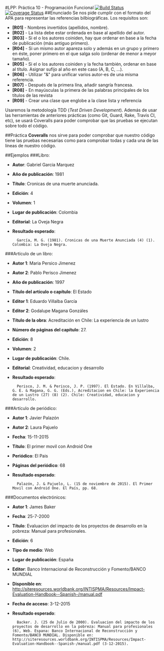 #LPP: Práctica 10 - Programación Funcional
[![Build Status](https://travis-ci.org/DanielRamosAcosta/prct10.svg?branch=master)](https://travis-ci.org/DanielRamosAcosta/prct10) [![Coverage Status](https://coveralls.io/repos/DanielRamosAcosta/prct10/badge.svg?branch=master&service=github)](https://coveralls.io/github/DanielRamosAcosta/prct10?branch=master)
##Enunciado
Se nos pide cumplir con el formato del APA para representar las referencias bilbiográficas. Los requisitos son:

* **[R01]** - Nombres invertidos (apellidos, nombre).
* **[R02]** - La lista debe estar ordenada en base al apellido del autor.
* **[R03]** - Si el o los autores coiniden, hay que ordenar en base a la fecha de publicación (más antiguo primero).
* **[R04]** - Si un mismo autor apareza solo y además en un grupo y primero en éste, poner primero en el que salga solo (ordenar de menor a meyor tamaño).
* **[R05]** - Si el o los autores coiniden y la fecha también, ordenar en base al título. Asignar sufijo al año en este caso (A, B, C, ...).
* **[R06]** - Utilizar "&" para unificar varios autor-es de una misma referencia.
* **[R07]** - Después de la primera lína, añadir sangría francesa.
* **[R08]** - En mayúsculas la primera de las palabras principales de los títulos de las revista
* **[R09]** - Crear una clase que englobe a la clase lista y referencia

Usaremos la metodología TDD (*Test Driven Development*). Además de usar las herramientas de anteriores prácticas (como Git, Guard, Rake, Travis CI, etc), se usará Coveralls para poder comprobar que las pruebas se ejecutan sobre todo el código.

##Práctica
**Coveralls** nos sirve para poder comprobar que nuestro código tiene las pruebas necesarias como para comprobar todas y cada una de las líneas de nuestro código.

##Ejemplos
###Libro:

* **Autor**: Gabriel Garcia Marquez
* **Año de publicación**: 1981
* **Título**: Cronicas de una muerte anunciada.
* **Edición**: 4
* **Volumen**: 1
* **Lugar de publicación**: Colombia
* **Editorial**: La Oveja Negra
* **Resultado esperado**:

        García, M. G. (1981). Cronicas de una Muerte Anunciada (4) (1). Colombia: La Oveja Negra.

###Artículo de un libro:

* **Autor 1**: Maria Persico Jimenez
* **Autor 2**: Pablo Perisco Jimenez
* **Año de publicación**: 1997
* **Título del artículo o capítulo**: El Estado
* **Editor 1**: Eduardo Villalba García
* **Editor 2**: Godalupe Magana Gonzáles
* **Título de la obra**: Acreditación en Chile: La experiencia de un lustro
* **Número de páginas del capítulo**: 27.
* **Edición**: 8
* **Volumen**: 2
* **Lugar de publicación**: Chile.
* **Editorial**: Creatividad, educacion y desarrollo
* **Resultado esperado**:

        Perisco, J. M. & Perisco, J. P. (1997). El Estado. En Villalba, G. E. & Magana, G. G. (Eds.), Acreditacion en Chile: la Experiencia de un Lustro (27) (8) (2). Chile: Creatividad, educacion y desarrollo.

###Artículo de periódico:

* **Autor 1**: Javier Palazón
* **Autor 2**: Laura Pajuelo
* **Fecha**: 15-11-2015
* **Título**: El primer movil con Android One
* **Periódico**: El Pais
* **Páginas del periódico**: 68
* **Resultado esperado**:

        Palazón, J. & Pajuelo, L. (15 de noviembre de 2015). El Primer Movil con Android One. El País, pp. 68.

###Documentos electrónicos:

* **Autor 1**: James Baker
* **Fecha**: 25-7-2000
* **Título**: Evaluacion del impacto de los proyectos de desarrollo en la pobreza: Manual para profesionales.
* **Edición**: 6
* **Tipo de medio**: Web
* **Lugar de publicación**: España
* **Editor**: Banco Internacional de Reconstrucción y Fomento/BANCO MUNDIAL
* **Disponible en**: http://siteresources.worldbank.org/INTISPMA/Resources/Impact-Evaluation-Handbook--Spanish-/manual.pdf
* **Fecha de acceso**: 3-12-2015
* **Resultado esperado**:

        Backer. J. (25 de Julio de 2000). Evaluacion del impacto de los proyectos de desarrollo en la pobreza: Manual para profesionales (6), Web. Espana: Banco Internacional de Reconstrucción y Fomento/BANCO MUNDIAL. Disponible en: http://siteresources.worldbank.org/INTISPMA/Resources/Impact-Evaluation-Handbook--Spanish-/manual.pdf (3-12-2015).

